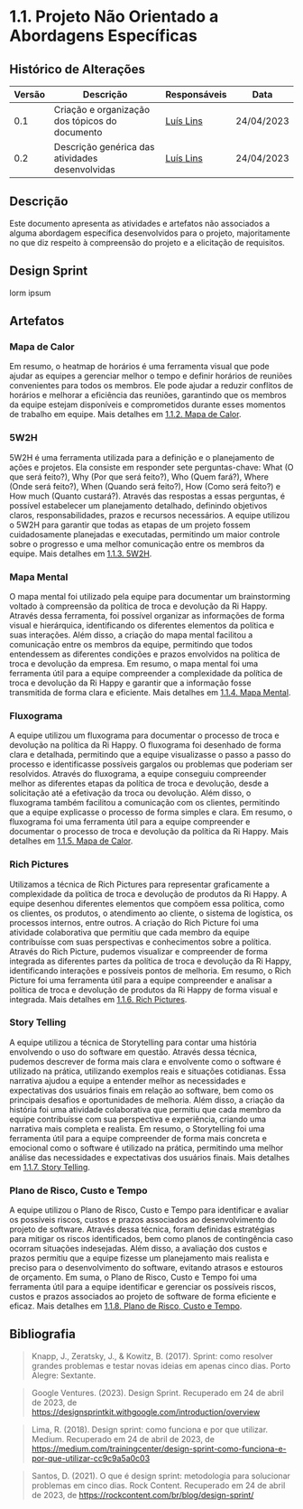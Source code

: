 # 1.1. Projeto Não Orientado a Abordagens Específicas

## Histórico de Alterações

| Versão | Descrição | Responsáveis | Data |
| -- | -- | -- | -- |
| 0.1  | Criação e organização dos tópicos do documento | [Luís Lins](https://github.com/luisgaboardi) | 24/04/2023 |
| 0.2  | Descrição genérica das atividades desenvolvidas | [Luís Lins](https://github.com/luisgaboardi) | 24/04/2023 |

## Descrição

Este documento apresenta as atividades e artefatos não associados a alguma abordagem específica desenvolvidos para o projeto, majoritamente no que diz respeito à compreensão do projeto e a elicitação de requisitos.

## Design Sprint
lorm ipsum

## Artefatos

### Mapa de Calor
Em resumo, o heatmap de horários é uma ferramenta visual que pode ajudar as equipes a gerenciar melhor o tempo e definir horários de reuniões convenientes para todos os membros. Ele pode ajudar a reduzir conflitos de horários e melhorar a eficiência das reuniões, garantindo que os membros da equipe estejam disponíveis e comprometidos durante esses momentos de trabalho em equipe. Mais detalhes em [1.1.2. Mapa de Calor](Base/Artefatos/1.1.2.MapaCalor.md).

### 5W2H
5W2H é uma ferramenta utilizada para a definição e o planejamento de ações e projetos. Ela consiste em responder sete perguntas-chave: What (O que será feito?), Why (Por que será feito?), Who (Quem fará?), Where (Onde será feito?), When (Quando será feito?), How (Como será feito?) e How much (Quanto custará?). Através das respostas a essas perguntas, é possível estabelecer um planejamento detalhado, definindo objetivos claros, responsabilidades, prazos e recursos necessários. A equipe utilizou o 5W2H para garantir que todas as etapas de um projeto fossem cuidadosamente planejadas e executadas, permitindo um maior controle sobre o progresso e uma melhor comunicação entre os membros da equipe. Mais detalhes em [1.1.3. 5W2H](Base/Artefatos/1.1.3.5W2H.md).

### Mapa Mental
O mapa mental foi utilizado pela equipe para documentar um brainstorming voltado à compreensão da política de troca e devolução da Ri Happy. Através dessa ferramenta, foi possível organizar as informações de forma visual e hierárquica, identificando os diferentes elementos da política e suas interações. Além disso, a criação do mapa mental facilitou a comunicação entre os membros da equipe, permitindo que todos entendessem as diferentes condições e prazos envolvidos na política de troca e devolução da empresa. Em resumo, o mapa mental foi uma ferramenta útil para a equipe compreender a complexidade da política de troca e devolução da Ri Happy e garantir que a informação fosse transmitida de forma clara e eficiente. Mais detalhes em [1.1.4. Mapa Mental](Base/Artefatos/1.1.4.MapaMental.md).

### Fluxograma
A equipe utilizou um fluxograma para documentar o processo de troca e devolução na política da Ri Happy. O fluxograma foi desenhado de forma clara e detalhada, permitindo que a equipe visualizasse o passo a passo do processo e identificasse possíveis gargalos ou problemas que poderiam ser resolvidos. Através do fluxograma, a equipe conseguiu compreender melhor as diferentes etapas da política de troca e devolução, desde a solicitação até a efetivação da troca ou devolução. Além disso, o fluxograma também facilitou a comunicação com os clientes, permitindo que a equipe explicasse o processo de forma simples e clara. Em resumo, o fluxograma foi uma ferramenta útil para a equipe compreender e documentar o processo de troca e devolução da política da Ri Happy. Mais detalhes em [1.1.5. Mapa de Calor](Base/Artefatos/1.1.5.Fluxograma.md).

### Rich Pictures
Utilizamos a técnica de Rich Pictures para representar graficamente a complexidade da política de troca e devolução de produtos da Ri Happy. A equipe desenhou diferentes elementos que compõem essa política, como os clientes, os produtos, o atendimento ao cliente, o sistema de logística, os processos internos, entre outros. A criação do Rich Picture foi uma atividade colaborativa que permitiu que cada membro da equipe contribuísse com suas perspectivas e conhecimentos sobre a política. Através do Rich Picture, pudemos visualizar e compreender de forma integrada as diferentes partes da política de troca e devolução da Ri Happy, identificando interações e possíveis pontos de melhoria. Em resumo, o Rich Picture foi uma ferramenta útil para a equipe compreender e analisar a política de troca e devolução de produtos da Ri Happy de forma visual e integrada. Mais detalhes em [1.1.6. Rich Pictures](Base/Artefatos/1.1.6.RichPictures.md).

### Story Telling
A equipe utilizou a técnica de Storytelling para contar uma história envolvendo o uso do software em questão. Através dessa técnica, pudemos descrever de forma mais clara e envolvente como o software é utilizado na prática, utilizando exemplos reais e situações cotidianas. Essa narrativa ajudou a equipe a entender melhor as necessidades e expectativas dos usuários finais em relação ao software, bem como os principais desafios e oportunidades de melhoria. Além disso, a criação da história foi uma atividade colaborativa que permitiu que cada membro da equipe contribuísse com sua perspectiva e experiência, criando uma narrativa mais completa e realista. Em resumo, o Storytelling foi uma ferramenta útil para a equipe compreender de forma mais concreta e emocional como o software é utilizado na prática, permitindo uma melhor análise das necessidades e expectativas dos usuários finais. Mais detalhes em [1.1.7. Story Telling](Base/Artefatos/1.1.7.StoryTelling.md).

### Plano de Risco, Custo e Tempo
A equipe utilizou o Plano de Risco, Custo e Tempo para identificar e avaliar os possíveis riscos, custos e prazos associados ao desenvolvimento do projeto de software. Através dessa técnica, foram definidas estratégias para mitigar os riscos identificados, bem como planos de contingência caso ocorram situações indesejadas. Além disso, a avaliação dos custos e prazos permitiu que a equipe fizesse um planejamento mais realista e preciso para o desenvolvimento do software, evitando atrasos e estouros de orçamento. Em suma, o Plano de Risco, Custo e Tempo foi uma ferramenta útil para a equipe identificar e gerenciar os possíveis riscos, custos e prazos associados ao projeto de software de forma eficiente e eficaz. Mais detalhes em [1.1.8. Plano de Risco, Custo e Tempo](Base/Artefatos/1.1.8.PlanoRiscoCustoTempo.md).

## Bibliografia

> Knapp, J., Zeratsky, J., & Kowitz, B. (2017). Sprint: como resolver grandes problemas e testar novas ideias em apenas cinco dias. Porto Alegre: Sextante.

> Google Ventures. (2023). Design Sprint. Recuperado em 24 de abril de 2023, de https://designsprintkit.withgoogle.com/introduction/overview

> Lima, R. (2018). Design sprint: como funciona e por que utilizar. Medium. Recuperado em 24 de abril de 2023, de https://medium.com/trainingcenter/design-sprint-como-funciona-e-por-que-utilizar-cc9c9a5a0c03

> Santos, D. (2021). O que é design sprint: metodologia para solucionar problemas em cinco dias. Rock Content. Recuperado em 24 de abril de 2023, de https://rockcontent.com/br/blog/design-sprint/